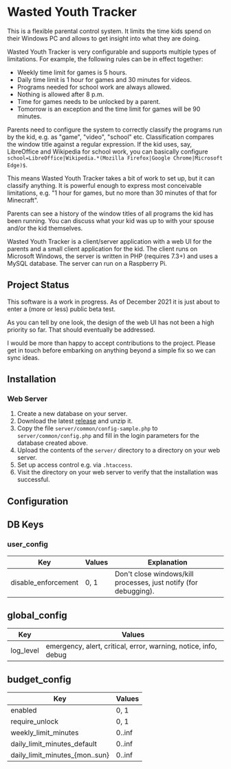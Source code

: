 # Wasted Youth Tracker

This is a flexible parental control system. It limits the time kids spend on their Windows PC and allows to get insight into what they are doing.

Wasted Youth Tracker is very configurable and supports multiple types of limitations. For example, the following rules can be in effect together:

* Weekly time limit for games is 5 hours.
* Daily time limit is 1 hour for games and 30 minutes for videos.
* Programs needed for school work are always allowed.
* Nothing is allowed after 8 p.m.
* Time for games needs to be unlocked by a parent.
* Tomorrow is an exception and the time limit for games will be 90 minutes.

Parents need to configure the system to correctly classify the programs run by the kid, e.g. as "game", "video", "school" etc. Classification compares the window title against a regular expression. If the kid uses, say, LibreOffice and Wikipedia for school work, you can basically configure `school=LibreOffice|Wikipedia.*(Mozilla Firefox|Google Chrome|Microsoft Edge)$`.

This means Wasted Youth Tracker takes a bit of work to set up, but it can classify anything. It is powerful enough to express most conceivable limitations, e.g. "1 hour for games, but no more than 30 minutes of that for Minecraft".

Parents can see a history of the window titles of all programs the kid has been running. You can discuss what your kid was up to with your spouse and/or the kid themselves.

Wasted Youth Tracker is a client/server application with a web UI for the parents and a small client application for the kid. The client runs on Microsoft Windows, the server is written in PHP (requires 7.3+) and uses a MySQL database. The server can run on a Raspberry Pi.

## Project Status

This software is a work in progress. As of December 2021 it is just about to enter a (more or less) public beta test.

As you can tell by one look, the design of the web UI has not been a high priority so far. That should eventually be addressed.

I would be more than happy to accept contributions to the project. Please get in touch before embarking on anything beyond a simple fix so we can sync ideas.

## Installation

### Web Server

1. Create a new database on your server.
2. Download the latest [release](https://github.com/zieren/wasted-youth-tracker/releases) and unzip it.
3. Copy the file `server/common/config-sample.php` to `server/common/config.php` and fill in the login parameters for the database created above.
4. Upload the contents of the `server/` directory to a directory on your web server.
5. Set up access control e.g. via `.htaccess`.
6. Visit the directory on your web server to verify that the installation was successful.

## Configuration

## DB Keys

### user_config

| Key | Values | Explanation |
| --- | ------ | ----------- |
| disable_enforcement | 0, 1 | Don't close windows/kill processes, just notify (for debugging). |

## global_config

| Key | Values |
| --- | ------ |
| log_level | emergency, alert, critical, error, warning, notice, info, debug |

## budget_config

| Key | Values |
| --- | ------ |
| enabled                        | 0, 1   |
| require_unlock                 | 0, 1   |
| weekly_limit_minutes           | 0..inf |
| daily_limit_minutes_default    | 0..inf |
| daily_limit_minutes_{mon..sun} | 0..inf |
